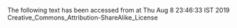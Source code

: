 The following text has been accessed from at Thu Aug 8 23:46:33 IST 2019
Creative_Commons_Attribution-ShareAlike_License

